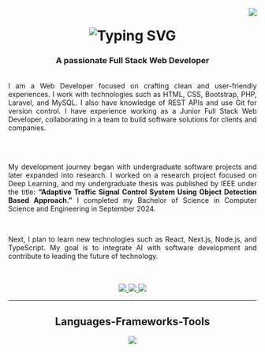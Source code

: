 
<img align="right" src="https://visitor-badge.laobi.icu/badge?page_id=smmehedi4u.smmehedi4u" />

<h1 align="center">
  <img src="https://readme-typing-svg.herokuapp.com?font=Righteous&size=35&pause=1000&color=3498DB&center=true&vCenter=true&width=500&height=70&lines=Hi+There!+👋;+I'm+Mehedi+Hasan;" alt="Typing SVG" />
</h1>



<h3 align="center">A passionate Full Stack Web Developer</h3>

<br/>

<div align="justify">
I am a Web Developer focused on crafting clean and user-friendly experiences. I work with technologies such as HTML, CSS, Bootstrap, PHP, Laravel, and MySQL. I also have knowledge of REST APIs and use Git for version control. I have experience working as a Junior Full Stack Web Developer, collaborating in a team to build software solutions for clients and companies.

<br/><br/>

My development journey began with undergraduate software projects and later expanded into research. I worked on a research project focused on Deep Learning, and my undergraduate thesis was published by IEEE under the title: <b>“Adaptive Traffic Signal Control System Using Object Detection Based Approach.”</b> I completed my Bachelor of Science in Computer Science and Engineering in September 2024.

<br/>

Next, I plan to learn new technologies such as React, Next.js, Node.js, and TypeScript. My goal is to integrate AI with software development and contribute to leading the future of technology.

</div>

<br/>
<br/>
 
<div align="center"> 
<a href="mailto:mehedisarker379@gmail.com" target="_blank">
    <img src="https://img.shields.io/badge/Gmail-333333?style=for-the-badge&logo=gmail&logoColor=red" />
</a>
<a href="https://www.linkedin.com/in/mehedi-hasan-muhit-8714841b0/" target="_blank">
    <img src="https://img.shields.io/badge/LinkedIn-0077B5?style=for-the-badge&logo=linkedin&logoColor=white" target="_blank" />
</a>
<a href="https://smmehedi4u.github.io/portfolio/" target="_blank">
    <img src="https://img.shields.io/badge/Portfolio-FF5722?style=for-the-badge&logo=todoist&logoColor=white" target="_blank" /> <!-- sqlite, safari, google-chrome are other good icon options -->
</a>
</div>

 <hr/>
 
<h2 align="center">Languages-Frameworks-Tools</h2>
<div align="center">
    <img src="https://skillicons.dev/icons?i=html,css,bootstrap,tailwind,php,laravel,mysql,git,github,linux,apple,vscode,postman" />
</div>
